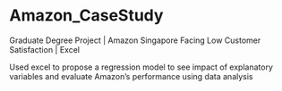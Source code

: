 # Amazon_CaseStudy
Graduate Degree Project | Amazon Singapore Facing Low Customer Satisfaction | Excel

Used excel to propose a regression model to see impact of explanatory variables and evaluate Amazon’s performance using data analysis 

